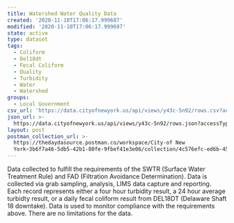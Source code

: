 ```yaml
---
title: Watershed Water Quality Data
created: '2020-11-10T17:06:17.999687'
modified: '2020-11-10T17:06:17.999697'
state: active
type: dataset
tags:
  - Coliform
  - Del18dt
  - Fecal Coliform
  - Quality
  - Turbidity
  - Water
  - Watershed
groups:
  - Local Government
csv_url: 'https://data.cityofnewyork.us/api/views/y43c-5n92/rows.csv?accessType=DOWNLOAD'
json_url: >-
  https://data.cityofnewyork.us/api/views/y43c-5n92/rows.json?accessType=DOWNLOAD
layout: post
postman_collection_url: >-
  https://thedaydasource.postman.co/workspace/City-of New
  York~3b6f7a46-5db5-42b1-80fe-9fbef41e3e06/collection/4c576efc-ed6b-45d7-82f1-9b7db8fc1eee
---
```

Data collected to fulfill the requirements of the SWTR (Surface Water Treatment Rule) and FAD (Filtration Avoidance Determination).  Data is collected via grab sampling, analysis, LIMS data capture and reporting.  Each record represents either a four hour turbidity result, a 24 hour average turbidty result, or a daily fecal coliform result from DEL18DT (Delaware Shaft 18 downtake).  Data is used to monitor compliance with the requirements above.  There are no limitations for the data.
